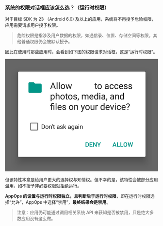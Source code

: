 ### 系统的权限对话框应该怎么选？（运行时权限）

对于目标 SDK 为 23 （Android 6.0) 及以上的应用，系统将不再授予危险权限，应用需要请求用户授予权限。

> 危险权限是指涉及用户数据的权限，如通信录、位置、存储空间等权限。其他普通权限仍会被默认授予。

因此在使用时那些应用时，会看到如下图的权限请求对话框，这是“运行时权限”。

![提示用户授予或拒绝权限的系统对话框](../images/runtime_permission_dialog.png "运行时权限对话框")

但该特性本意是给用户更大的选择权与知情权。但不幸的是，该特性会被部分应用滥用，如不授予非必要权限就拒绝运行。

**AppOps 的设置与运行时权限独立，且判断后于运行时权限**，即在运行时权限选择“允许”，AppOps 中选择“禁用”，**最终结果会是禁用**。

> 注意：应用仍可能通过调用相关系统 API 来获知是否被禁用，只是绝大多数应用没有这么做。